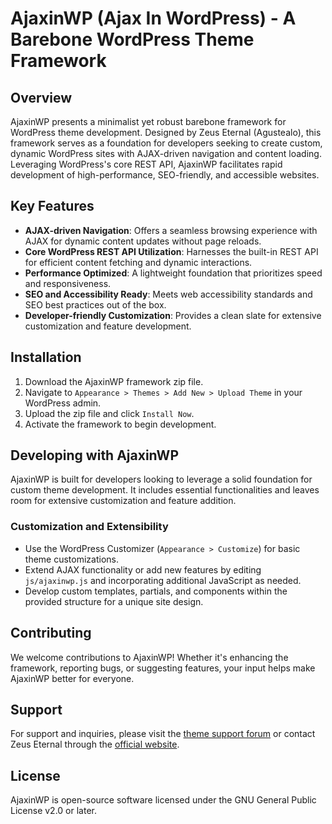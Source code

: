 # AjaxinWP (Ajax In WordPress) - A Barebone WordPress Theme Framework

## Overview

AjaxinWP presents a minimalist yet robust barebone framework for WordPress theme development. Designed by Zeus Eternal (Agustealo), this framework serves as a foundation for developers seeking to create custom, dynamic WordPress sites with AJAX-driven navigation and content loading. Leveraging WordPress's core REST API, AjaxinWP facilitates rapid development of high-performance, SEO-friendly, and accessible websites.

## Key Features

- **AJAX-driven Navigation**: Offers a seamless browsing experience with AJAX for dynamic content updates without page reloads.
- **Core WordPress REST API Utilization**: Harnesses the built-in REST API for efficient content fetching and dynamic interactions.
- **Performance Optimized**: A lightweight foundation that prioritizes speed and responsiveness.
- **SEO and Accessibility Ready**: Meets web accessibility standards and SEO best practices out of the box.
- **Developer-friendly Customization**: Provides a clean slate for extensive customization and feature development.

## Installation

1. Download the AjaxinWP framework zip file.
2. Navigate to `Appearance > Themes > Add New > Upload Theme` in your WordPress admin.
3. Upload the zip file and click `Install Now`.
4. Activate the framework to begin development.

## Developing with AjaxinWP

AjaxinWP is built for developers looking to leverage a solid foundation for custom theme development. It includes essential functionalities and leaves room for extensive customization and feature addition.

### Customization and Extensibility

- Use the WordPress Customizer (`Appearance > Customize`) for basic theme customizations.
- Extend AJAX functionality or add new features by editing `js/ajaxinwp.js` and incorporating additional JavaScript as needed.
- Develop custom templates, partials, and components within the provided structure for a unique site design.

## Contributing

We welcome contributions to AjaxinWP! Whether it's enhancing the framework, reporting bugs, or suggesting features, your input helps make AjaxinWP better for everyone.

## Support

For support and inquiries, please visit the [theme support forum] or contact Zeus Eternal through the [official website].

## License

AjaxinWP is open-source software licensed under the GNU General Public License v2.0 or later.

[theme support forum]: # "Your support forum URL"
[official website]: # "Your official website URL"
